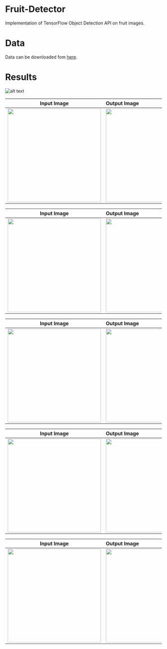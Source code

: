 # Fruit-Detector
Implementation of TensorFlow Object Detection API on fruit images.

# Data

Data can be downloaded fom [here](https://www.kaggle.com/mbkinaci/fruit-images-for-object-detection).

# Results

![alt text](https://github.com/MuhammedBuyukkinaci/Fruit-Detector/blob/master/images/my_ss.png) 

Input Image             |  Output Image                     
:-------------------------:|:-------------------------
<img src="https://github.com/MuhammedBuyukkinaci/Fruit-Detector/blob/master/images/trial1.jpg" width="300" height="300">  | <img src="https://github.com/MuhammedBuyukkinaci/Fruit-Detector/blob/master/images/fruit-detector1.png" width="300" height="300">  


Input Image             |  Output Image                     
:-------------------------:|:-------------------------
<img src="https://github.com/MuhammedBuyukkinaci/Fruit-Detector/blob/master/images/trial2.jpg" width="300" height="300">  | <img src="https://github.com/MuhammedBuyukkinaci/Fruit-Detector/blob/master/images/fruit-detector2.png" width="300" height="300">  


Input Image             |  Output Image                     
:-------------------------:|:-------------------------
<img src="https://github.com/MuhammedBuyukkinaci/Fruit-Detector/blob/master/images/trial3.jpg" width="300" height="300">  | <img src="https://github.com/MuhammedBuyukkinaci/Fruit-Detector/blob/master/images/fruit-detector3.png" width="300" height="300">  


Input Image             |  Output Image                     
:-------------------------:|:-------------------------
<img src="https://github.com/MuhammedBuyukkinaci/Fruit-Detector/blob/master/images/trial4.jpg" width="300" height="300">  | <img src="https://github.com/MuhammedBuyukkinaci/Fruit-Detector/blob/master/images/fruit-detector4.png" width="300" height="300">  


Input Image             |  Output Image                     
:-------------------------:|:-------------------------
<img src="https://github.com/MuhammedBuyukkinaci/Fruit-Detector/blob/master/images/trial5.jpg" width="300" height="300">  | <img src="https://github.com/MuhammedBuyukkinaci/Fruit-Detector/blob/master/images/fruit-detector5.png" width="300" height="300">  
